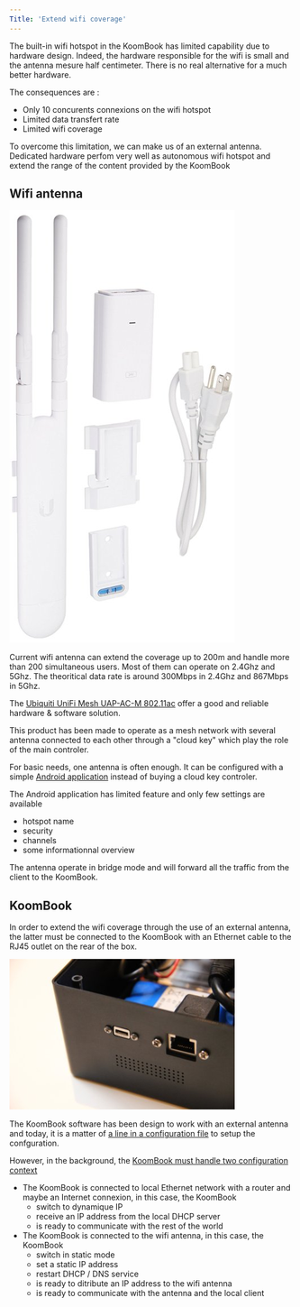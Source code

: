 ```yaml
---
Title: 'Extend wifi coverage'
---
```


The built-in wifi hotspot in the KoomBook has limited capability due to hardware design. Indeed, the hardware responsible for the wifi is small and the antenna mesure half centimeter. There is no real alternative for a much better hardware. 

The consequences are : 

* Only 10 concurents connexions on the wifi hotspot
* Limited data transfert rate
* Limited wifi coverage

To overcome this limitation, we can make us of an external antenna. Dedicated hardware perfom very well as autonomous wifi hotspot and extend the range of the content provided by the KoomBook

## Wifi antenna

![](61K0-3+Vl1L._SL1500_.jpg)

Current wifi antenna can extend the coverage up to 200m and handle more than 200 simultaneous users. Most of them can operate on 2.4Ghz and 5Ghz. The theoritical data rate is around 300Mbps in 2.4Ghz and 867Mbps in 5Ghz.

The [Ubiquiti UniFi Mesh UAP-AC-M 802.11ac](https://unifi-mesh.ubnt.com/#home) offer a good and reliable hardware & software solution.

This product has been made to operate as a mesh network with several antenna connected to each other through a "cloud key" which play the role of the main controler. 

For basic needs, one antenna is often enough. It can be configured with a simple [Android application](https://play.google.com/store/apps/details?id=com.ubnt.easyunifi) instead of buying a cloud key controler. 

The Android application has limited feature and only few settings are available

* hotspot name
* security 
* channels
* some informationnal overview

The antenna operate in bridge mode and will forward all the traffic from the client to the KoomBook. 

## KoomBook

In order to extend the wifi coverage through the use of an external antenna, the latter must be connected to the KoomBook with an Ethernet cable to the RJ45 outlet on the rear of the box.

![](IMG_3216.JPG)

The KoomBook software has been design to work with an external antenna and today, it is a matter of [a line in a configuration file](https://github.com/ideascube/ansiblecube/blob/oneUpdateFile/roles/set_custom_fact/files/device_list.fact#L8105) to setup the confguration.

However, in the background, the [KoomBook must handle two configuration context](https://github.com/ideascube/ansiblecube/blob/oneUpdateFile/roles/network-manager/files/add-IP-address-for-external-antenna.sh)

* The KoomBook is connected to local Ethernet network with a router and maybe an Internet connexion, in this case, the KoomBook 
  * switch to dynamique IP
  * receive an IP address from the local DHCP server
  * is ready to communicate with the rest of the world
* The KoomBook is connected to the wifi antenna, in this case, the KoomBook 
  * switch in static mode 
  * set a static IP address
  * restart DHCP / DNS service 
  * is ready to ditribute an IP address to the wifi antenna
  * is ready to communicate with the antenna and the local client